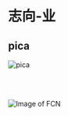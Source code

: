 # 志向-业

## pica
![pica](./gallery/pica.jpg)

<br/>
<br/>

![Image of FCN](https://github.com/e-delaney/Instance-based_CFE_TSC/blob/main/Method_BIG.PNG)
